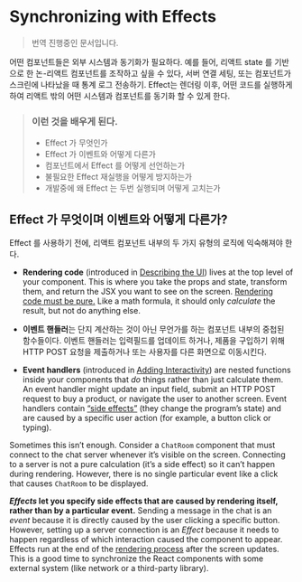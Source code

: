 # Synchronizing with Effects

> 번역 진행중인 문서입니다.

어떤 컴포넌트들은 외부 시스템과 동기화가 필요하다. 예를 들어, 리액트 state 를 기반으로 한 논-리액트 컴포넌트를 조작하고 싶을 수 있다, 서버 연결 세팅, 또는 컴포넌트가 스크린에 나타났을 때 통계 로그 전송하기. Effect는 렌더링 이후, 어떤 코드를 실행하게 하여 리액트 밖의 어떤 시스템과 컴포넌트를 동기화 할 수 있게 한다.

>### 이런 것을 배우게 된다.
>
>- Effect 가 무엇인가
>- Effect 가 이벤트와 어떻게 다른가
>- 컴포넌트에서 Effect 를 어떻게 선언하는가
>- 불필요한 Effect 재실행을 어떻게 방지하는가
>- 개발중에 왜 Effect 는 두번 실행되며 어떻게 고치는가

## Effect 가 무엇이며 이벤트와 어떻게 다른가?

Effect 를 사용하기 전에, 리액트 컴포넌트 내부의 두 가지 유형의 로직에 익숙해져야 한다.

-   **Rendering code** (introduced in [Describing the UI](https://beta.reactjs.org/learn/describing-the-ui)) lives at the top level of your component. This is where you take the props and state, transform them, and return the JSX you want to see on the screen. [Rendering code must be pure.](https://beta.reactjs.org/learn/keeping-components-pure) Like a math formula, it should only _calculate_ the result, but not do anything else.

- **이벤트 핸들러**는 단지 계산하는 것이 아닌 무언가를 하는 컴포넌트 내부의 중첩된 함수들이다. 이벤트 핸들러는 입력필드를 업데이트 하거나, 제품을 구입하기 위해 HTTP POST 요청을 제출하거나 또는 사용자를 다른 화면으로 이동시킨다.

-   **Event handlers** (introduced in [Adding Interactivity](https://beta.reactjs.org/learn/adding-interactivity)) are nested functions inside your components that _do_ things rather than just calculate them. An event handler might update an input field, submit an HTTP POST request to buy a product, or navigate the user to another screen. Event handlers contain [“side effects”](https://en.wikipedia.org/wiki/Side_effect_(computer_science)) (they change the program’s state) and are caused by a specific user action (for example, a button click or typing).

Sometimes this isn’t enough. Consider a `ChatRoom` component that must connect to the chat server whenever it’s visible on the screen. Connecting to a server is not a pure calculation (it’s a side effect) so it can’t happen during rendering. However, there is no single particular event like a click that causes `ChatRoom` to be displayed.

**_Effects_ let you specify side effects that are caused by rendering itself, rather than by a particular event.** Sending a message in the chat is an _event_ because it is directly caused by the user clicking a specific button. However, setting up a server connection is an _Effect_ because it needs to happen regardless of which interaction caused the component to appear. Effects run at the end of the [rendering process](https://beta.reactjs.org/learn/render-and-commit) after the screen updates. This is a good time to synchronize the React components with some external system (like network or a third-party library).